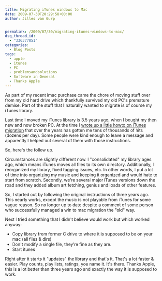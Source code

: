 ```yaml
---
title: Migrating iTunes windows to Mac
date: 2009-07-30T20:29:58+00:00
author: Jilles van Gurp


permalink: /2009/07/30/migrating-itunes-windows-to-mac/
dsq_thread_id:
  - "336377851"
categories:
  - Blog Posts
tags:
  - apple
  - itunes
  - PC
  - problemsandsolutions
  - Software in General
  - Thanks Apple
---
```

As part of my recent imac purchase came the chore of moving stuff over from my old hard drive which thankfully survived my old PC's premature demise. Part of the stuff that I naturally wanted to migrate is of course my iTunes library. 

Last time I moved my iTunes library is 3.5 years ago, when I bought my then new and now broken PC. At the time I [wrote up a little howto on iTunes migration](https://www.jillesvangurp.com/2006/01/09/new-pc-moving-itunes-library/) that over the years has gotten me tens of thousands of hits (dozens per day). Some people were kind enough to leave a message and apparently I helped out several of them with those instructions.

So, here's the follow up. 

Circumstances are slightly different now. I "consolidated" my library ages ago, which means iTunes moves all files to its own directory. Additionally, I reorganized my library, fixed tagging issues, etc. In other words, I put a lot of time into organizing my music and keeping it organized and would hate to start from scratch. Secondly, we're several major iTunes versions down the road and they added album art fetching, genius and loads of other features.

So, I started out by following the original instructions of three years ago. This nearly works, except the music is not playable from iTunes for some vague reason. So no longer up to date despite a comment of some person who successfully managed a win to mac migration the "old" way.

Next I tried something that I didn't believe would work but which worked anyway:

- Copy library from former C drive to where it is supposed to be on your mac (all files & dirs)
- Don't modify a single file, they're fine as they are.
- Start itunes

Right after it starts it "updates" the library and that's it. That's a lot faster & easier. Play counts, play lists, ratings, you name it. It's there. Thanks Apple, this is a lot better than three years ago and exactly the way it is supposed to work.